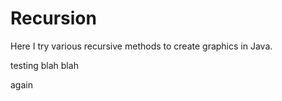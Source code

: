 # Recursion
Here I try various recursive methods to create graphics in Java.

testing blah blah

again
